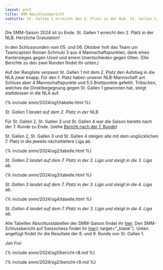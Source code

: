 ```yaml
---
layout: post
title: SMM Abschlussbericht
subtitle: St. Gallen 1 erreicht den 2. Platz in der NLB. St. Gallen 2, St. Gallen 3 und St. Gallen 4 steigen ab.
---
```


Die SMM-Saison 2024 ist zu Ende. St. Gallen 1 erreicht den 2. Platz in der NLB. Herzliche Gratulation!

In den Schlussrunden vom 05. und 06.
Oktober holt das Team um Teamcaptain Roman Schmuki 3 aus
4 Mannschaftspunkten, dank eines Kantersieges gegen Uzwil und einem Unentschieden gegen Olten. (Die Berichte zu den zwei
Runden findet ihr unten.)

Auf der Rangliste verpasst St. Gallen 1 mit dem 2. Platz den Aufstieg in die NLA zwar knapp.
Für den 1. Platz haben unserer NLB-Mannschaft am Schluss aber 4 Mannschaftspunkte und 5.5 Brettpunkte gefehlt.
Tribschen, welches die Direktbegegnung gegen St. Gallen 1 gewonnen hat, steigt stattdessen in die NLA auf.

{% include smm/2024/sg1/tabelle.html %}

_St. Gallen 1 landet auf dem 2. Platz in der NLB._

Für St. Gallen 2, St. Gallen 3 und St. Gallen 4 war die Saison bereits nach der 7. Runde zu Ende. (siehe
[Bericht nach der 7. Runde](/2024-09-15-smm-runde-7.md))

St. Gallen 2, St. Gallen 3 und St. Gallen 4 steigen alle mit dem unglücklichen 7. Platz in die jeweils nächsttiefere
Liga ab.

{% include smm/2024/sg2/tabelle.html %}

_St. Gallen 2 landet auf dem 7. Platz in der 2. Liga und steigt in die 3. Liga ab._

{% include smm/2024/sg3/tabelle.html %}

_St. Gallen 3 landet auf dem 7. Platz in der 3. Liga und steigt in die 4. Liga ab._

{% include smm/2024/sg4/tabelle.html %}

_St. Gallen 4 landet auf dem 7. Platz in der 3. Liga und steigt in die 4. Liga ab._

Alle Tabellen Abschlusstabellen der SMM-Saison findet ihr [hier](/smm/2024/sg1). Den SMM-Schlussbericht auf Swisschess
findet ihr
[hier](https://www.swisschess.ch/news-112/smm-tribschen-und-nyon-steigen-in-die-nationalliga-a-auf-wettswil-uzwil-genf-ii-und-sion-absteiger-in-die-1-liga.html){:
target="\_blank"}.
Unten angefügt findet ihr die Resultate der 8. und 9. Runde von St. Gallen 1.

_Jan Frei_

{% include smm/2024/sg1/bericht-r8.md %}

{% include smm/2024/sg2/bericht-r9.md %}

<style>
table th, table td:nth-of-type(4) {
    white-space: nowrap;
}
</style>
